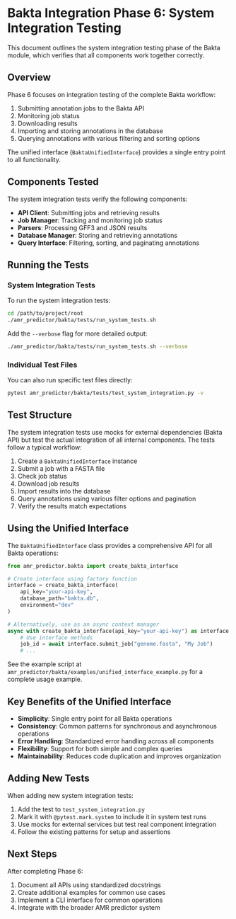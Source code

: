 # Bakta Integration Phase 6: System Integration Testing

This document outlines the system integration testing phase of the Bakta module, which verifies that all components work together correctly.

## Overview

Phase 6 focuses on integration testing of the complete Bakta workflow:

1. Submitting annotation jobs to the Bakta API
2. Monitoring job status
3. Downloading results
4. Importing and storing annotations in the database
5. Querying annotations with various filtering and sorting options

The unified interface (`BaktaUnifiedInterface`) provides a single entry point to all functionality.

## Components Tested

The system integration tests verify the following components:

- **API Client**: Submitting jobs and retrieving results
- **Job Manager**: Tracking and monitoring job status
- **Parsers**: Processing GFF3 and JSON results
- **Database Manager**: Storing and retrieving annotations
- **Query Interface**: Filtering, sorting, and paginating annotations

## Running the Tests

### System Integration Tests

To run the system integration tests:

```bash
cd /path/to/project/root
./amr_predictor/bakta/tests/run_system_tests.sh
```

Add the `--verbose` flag for more detailed output:

```bash
./amr_predictor/bakta/tests/run_system_tests.sh --verbose
```

### Individual Test Files

You can also run specific test files directly:

```bash
pytest amr_predictor/bakta/tests/test_system_integration.py -v
```

## Test Structure

The system integration tests use mocks for external dependencies (Bakta API) but test the actual integration of all internal components. The tests follow a typical workflow:

1. Create a `BaktaUnifiedInterface` instance
2. Submit a job with a FASTA file
3. Check job status
4. Download job results
5. Import results into the database
6. Query annotations using various filter options and pagination
7. Verify the results match expectations

## Using the Unified Interface

The `BaktaUnifiedInterface` class provides a comprehensive API for all Bakta operations:

```python
from amr_predictor.bakta import create_bakta_interface

# Create interface using factory function
interface = create_bakta_interface(
    api_key="your-api-key",
    database_path="bakta.db",
    environment="dev"
)

# Alternatively, use as an async context manager
async with create_bakta_interface(api_key="your-api-key") as interface:
    # Use interface methods
    job_id = await interface.submit_job("genome.fasta", "My Job")
    # ...
```

See the example script at `amr_predictor/bakta/examples/unified_interface_example.py` for a complete usage example.

## Key Benefits of the Unified Interface

- **Simplicity**: Single entry point for all Bakta operations
- **Consistency**: Common patterns for synchronous and asynchronous operations
- **Error Handling**: Standardized error handling across all components
- **Flexibility**: Support for both simple and complex queries
- **Maintainability**: Reduces code duplication and improves organization

## Adding New Tests

When adding new system integration tests:

1. Add the test to `test_system_integration.py`
2. Mark it with `@pytest.mark.system` to include it in system test runs
3. Use mocks for external services but test real component integration
4. Follow the existing patterns for setup and assertions

## Next Steps

After completing Phase 6:

1. Document all APIs using standardized docstrings
2. Create additional examples for common use cases
3. Implement a CLI interface for common operations
4. Integrate with the broader AMR predictor system 